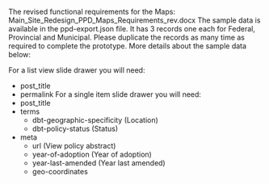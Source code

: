The revised functional requirements for the Maps: Main_Site_Redesign_PPD_Maps_Requirements_rev.docx
The sample data is available in the ppd-export.json file. It has 3 records one each for Federal, Provincial and Municipal. Please duplicate the records as many time as required to complete the prototype. More details about the sample data below:

For a list view slide drawer you will need:
- post_title
- permalink
For a single item slide drawer you will need:
- post_title
- terms
	- dbt-geographic-specificity (Location)
	- dbt-policy-status (Status)
- meta
	- url (View policy abstract)
	- year-of-adoption (Year of adoption)
	- year-last-amended (Year last amended)
	- geo-coordinates